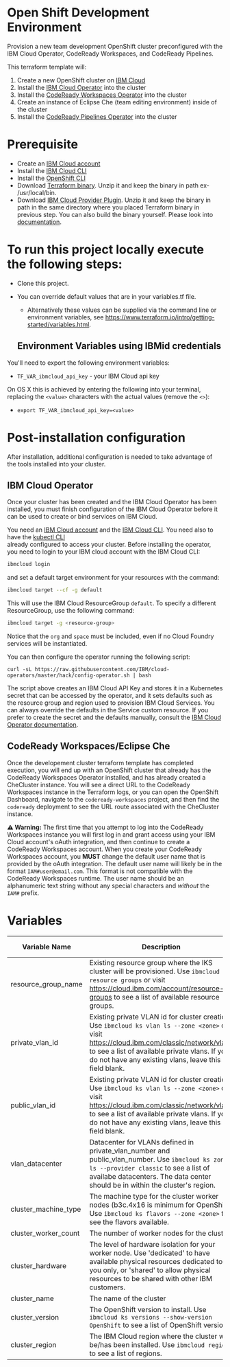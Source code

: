 # Open Shift Development Environment
Provision a new team development OpenShift cluster preconfigured with the IBM Cloud Operator, CodeReady Workspaces, and CodeReady Pipelines.

This terraform template will:

1. Create a new OpenShift cluster on [IBM Cloud](https://cloud.ibm.com)
2. Install the [IBM Cloud Operator](https://github.com/IBM/cloud-operators) into the cluster
3. Install the [CodeReady Workspaces Operator](https://github.com/redhat-developer/codeready-workspaces-operator) into the cluster
4. Create an instance of Eclipse Che (team editing environment) inside of the cluster
5. Install the [CodeReady Pipelines Operator](https://github.com/openshift/tektoncd-pipeline) into the cluster


# Prerequisite 
- Create an [IBM Cloud account](https://cloud.ibm.com/registration)
- Install the [IBM Cloud CLI](https://cloud.ibm.com/docs/cli?topic=cloud-cli-getting-started)
- Install the [OpenShift CLI](https://cloud.ibm.com/docs/openshift?topic=openshift-openshift-cli)
- Download [Terraform binary](https://www.terraform.io/downloads.html).  Unzip it and keep the binary in path ex- /usr/local/bin.
- Download [IBM Cloud Provider Plugin](https://github.com/IBM-Bluemix/terraform-provider-ibm/releases). Unzip it and keep the binary in path in the same directory where you placed Terraform binary in previous step. You can also build the binary yourself. Please look into [documentation](https://github.com/IBM-Bluemix/terraform-provider-ibm/blob/master/README.md).

# To run this project locally execute the following steps:

- Clone this project.
- You can override default values that are in your variables.tf file.
  - Alternatively these values can be supplied via the command line or environment variables, see https://www.terraform.io/intro/getting-started/variables.html.
  
  ## Environment Variables using IBMid credentials
You'll need to export the following environment variables:

- `TF_VAR_ibmcloud_api_key` - your IBM Cloud api key

On OS X this is achieved by entering the following into your terminal, replacing the `<value>` characters with the actual values (remove the `<>`):

- `export TF_VAR_ibmcloud_api_key=<value>`

# Post-installation configuration

After installation, additional configuration is needed to take advantage of the tools installed into your cluster.  

## IBM Cloud Operator
Once your cluster has been created and the IBM Cloud Operator has been installed, you must finish configuration of the IBM Cloud Operator before it can be used to create or bind services on IBM Cloud.  

You need an [IBM Cloud account](https://cloud.ibm.com/registration) and the 
[IBM Cloud CLI](https://cloud.ibm.com/docs/cli?topic=cloud-cli-getting-started).
You need also to have the [kubectl CLI](https://kubernetes.io/docs/tasks/tools/install-kubectl/)  
already configured to access your cluster. Before installing the operator, you need to login to 
your IBM cloud account with the IBM Cloud CLI:

```bash
ibmcloud login
```

and set a default target environment for your resources with the command:

```bash
ibmcloud target --cf -g default
```

This will use the IBM Cloud ResourceGroup `default`. To specify a different ResourceGroup, use the following command:
```bash
ibmcloud target -g <resource-group>
```

Notice that the `org` and `space` must be included, even if no Cloud Foundry services will be instantiated.

You can then configure the operator running the following script:

```
curl -sL https://raw.githubusercontent.com/IBM/cloud-operators/master/hack/config-operator.sh | bash 
```

The script above creates an IBM Cloud API Key and stores it in a Kubernetes secret that can be accessed by the operator, and it sets defaults such as the resource group and region used to provision IBM Cloud Services. You can always override the defaults in the Service custom resource. If you prefer to create the secret and the defaults manually, consult the [IBM Cloud Operator documentation](https://github.com/IBM/cloud-operators).

## CodeReady Workspaces/Eclipse Che
Once the developement cluster terraform template has completed execution, you will end up with an OpenShift cluster that already has the CodeReady Workspaces Operator installed, and has already created a CheCluster instance.   You will see a direct URL to the CodeReady Workspaces instance in the Terraform logs, or you can open the OpenShift Dashboard, navigate to the `codeready-workspaces` project, and then find the `codeready`  deployment to see the URL route associated with the CheCluster instance.

**⚠️ Warning:** The first time that you attempt to log into the CodeReady Workspaces instance you will first log in and grant access using your IBM Cloud account's oAuth integration, and then continue to create a CodeReady Workspaces account.  When you create your CodeReady Workspaces account, you **MUST** change the default user name that is provided by the oAuth integration.  The default user name will likely be in the format `IAM#user@email.com`.  This format is not compatible with the CodeReady Workspaces runtime.  The user name should be an alphanumeric text string without any special characters and _without_ the `IAM#` prefix.    

# Variables

|Variable Name|Description|Default Value|
|-------------|-----------|-------------|
|resource_group_name| Existing resource group where the IKS cluster will be provisioned. Use `ibmcloud resource groups` or visit https://cloud.ibm.com/account/resource-groups to see a list of available resource groups. | | 
|private_vlan_id   |  Existing private VLAN id for cluster creation. Use `ibmcloud ks vlan ls --zone <zone>` or visit https://cloud.ibm.com/classic/network/vlans to see a list of available private vlans.  If you do not have any existing vlans, leave this field blank. |  |
|public_vlan_id   |  Existing private VLAN id for cluster creation. Use `ibmcloud ks vlan ls --zone <zone>` or visit https://cloud.ibm.com/classic/network/vlans to see a list of available private vlans.  If you do not have any existing vlans, leave this field blank. |  |
| vlan_datacenter   | Datacenter for VLANs defined in private_vlan_number and public_vlan_number. Use `ibmcloud ks zone ls --provider classic` to see a list of availabe datacenters.  The data center should be in within the cluster's region.  |  |
|cluster_machine_type   |  The machine type for the cluster worker nodes (b3c.4x16 is minimum for OpenShift). Use `ibmcloud ks flavors --zone <zone>` to see the flavors available. | b3c.4x16 |
|cluster_worker_count   | The number of worker nodes for the cluster.  | 3 |
|cluster_hardware   | The level of hardware isolation for your worker node. Use 'dedicated' to have available physical resources dedicated to you only, or 'shared' to allow physical resources to be shared with other IBM customers.  | shared |
|cluster_name   | The name of the cluster  |  |
|cluster_version   | The OpenShift version to install. Use `ibmcloud ks versions --show-version OpenShift` to see a list of OpenShift versions.  | 4.3_openshift |
|cluster_region   | The IBM Cloud region where the cluster will be/has been installed. Use `ibmcloud regions` to see a list of regions.  |  |

